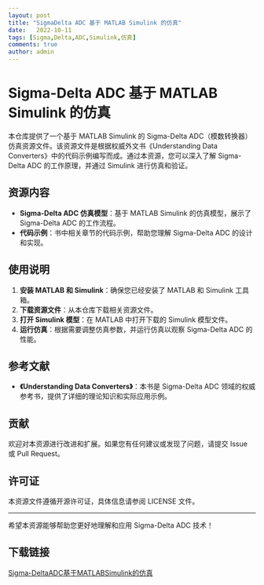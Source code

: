 ```yaml
---
layout: post
title: "SigmaDelta ADC 基于 MATLAB Simulink 的仿真"
date:   2022-10-11
tags: [Sigma,Delta,ADC,Simulink,仿真]
comments: true
author: admin
---
```

# Sigma-Delta ADC 基于 MATLAB Simulink 的仿真

本仓库提供了一个基于 MATLAB Simulink 的 Sigma-Delta ADC（模数转换器）仿真资源文件。该资源文件是根据权威外文书《Understanding Data Converters》中的代码示例编写而成。通过本资源，您可以深入了解 Sigma-Delta ADC 的工作原理，并通过 Simulink 进行仿真和验证。

## 资源内容

- **Sigma-Delta ADC 仿真模型**：基于 MATLAB Simulink 的仿真模型，展示了 Sigma-Delta ADC 的工作流程。
- **代码示例**：书中相关章节的代码示例，帮助您理解 Sigma-Delta ADC 的设计和实现。

## 使用说明

1. **安装 MATLAB 和 Simulink**：确保您已经安装了 MATLAB 和 Simulink 工具箱。
2. **下载资源文件**：从本仓库下载相关资源文件。
3. **打开 Simulink 模型**：在 MATLAB 中打开下载的 Simulink 模型文件。
4. **运行仿真**：根据需要调整仿真参数，并运行仿真以观察 Sigma-Delta ADC 的性能。

## 参考文献

- **《Understanding Data Converters》**：本书是 Sigma-Delta ADC 领域的权威参考书，提供了详细的理论知识和实际应用示例。

## 贡献

欢迎对本资源进行改进和扩展。如果您有任何建议或发现了问题，请提交 Issue 或 Pull Request。

## 许可证

本资源文件遵循开源许可证，具体信息请参阅 LICENSE 文件。

---

希望本资源能够帮助您更好地理解和应用 Sigma-Delta ADC 技术！

## 下载链接

[Sigma-DeltaADC基于MATLABSimulink的仿真](https://pan.quark.cn/s/c28bbc5853cd)